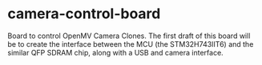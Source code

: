 # camera-control-board
Board to control OpenMV Camera Clones.
The first draft of this board will be to create the interface between the MCU (the STM32H743IIT6) and the
similar QFP SDRAM chip, along with a USB and camera interface. 
